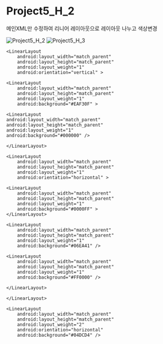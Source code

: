 # Project5_H_2
메인XML만 수정하여 리니어 레이아웃으로 레이아웃 나누고 색상변경

![Project5_H_2](https://user-images.githubusercontent.com/37572367/88131566-3e04ba00-cc18-11ea-843e-0426db60c805.PNG)
![Project5_H_3](https://user-images.githubusercontent.com/37572367/88131568-3e9d5080-cc18-11ea-9aa3-2168281ada11.PNG)
<LinearLayout
        android:layout_width="match_parent"
        android:layout_height="match_parent"
        android:layout_weight="2."
        android:orientation="horizontal" >

    <LinearLayout
        android:layout_width="match_parent"
        android:layout_height="match_parent"
        android:layout_weight="1"
        android:orientation="vertical" >

    <LinearLayout
        android:layout_width="match_parent"
        android:layout_height="match_parent"
        android:layout_weight="1"
        android:background="#EAF30F" >
</LinearLayout>

    <LinearLayout
    android:layout_width="match_parent"
    android:layout_height="match_parent"
    android:layout_weight="1"
    android:background="#000000" />

    </LinearLayout>

    <LinearLayout
        android:layout_width="match_parent"
        android:layout_height="match_parent"
        android:layout_weight="1"
        android:orientation="horizontal" >

    <LinearLayout
        android:layout_width="match_parent"
        android:layout_height="match_parent"
        android:layout_weight="1"
        android:background="#0000FF" >
    </LinearLayout>

    <LinearLayout
        android:layout_width="match_parent"
        android:layout_height="match_parent"
        android:layout_weight="1"
        android:background="#06EA41" />

    <LinearLayout
        android:layout_width="match_parent"
        android:layout_height="match_parent"
        android:layout_weight="1"
        android:background="#FF0000" />

    </LinearLayout>

    </LinearLayout>

    <LinearLayout
        android:layout_width="match_parent"
        android:layout_height="match_parent"
        android:layout_weight="2"
        android:orientation="horizontal"
        android:background="#04DCD4" />


</LinearLayout >
